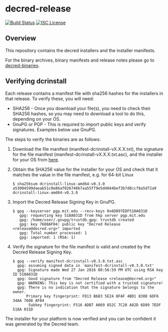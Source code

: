 decred-release
==============

[![Build Status](https://github.com/decred/decred-release/workflows/Build%20and%20Test/badge.svg)](https://github.com/decred/decred-release/actions)
[![ISC License](https://img.shields.io/badge/license-ISC-blue.svg)](http://copyfree.org)

## Overview

This repository contains the decred installers and the installer manifests.

For the binary archives, binary manifests and release notes please 
go to [decred-binaries](https://github.com/decred/decred-binaries).

## Verifying dcrinstall

Each release contains a manifest file with sha256 hashes for the
installers in that release.  To verify these, you will need:

* SHA256 - Once you download your file(s), you need to check their
  SHA256 hashes, so you may need to download a tool to do this,
  depending on your OS.
* GnuPG or PGP - This is required to import public keys and verify
  signatures. Examples below use GnuPG.

The steps to verify the binaries are as follows:

1. Download the file manifest (manifest-dcrinstall-vX.X.X.txt), the signature for the file manifest (manifest-dcrinstall-vX.X.X.txt.asc), and the installer for your OS from [here](https://github.com/decred/decred-release/releases).
2. Obtain the SHA256 value for the installer for your OS and check that it matches the value in the file manifest, e.g. for 64-bit Linux

   ```
   $ sha256sum dcrinstall-linux-amd64-v0.3.0
   a53004599daeab51c0e86af026748b7aa55ff9e5d4844bef3b7d8ccf8a5d72a9  dcrinstall-linux-amd64-v0.3.0
   ```

3. Import the Decred Release Signing Key in GnuPG.
   ```
   $ gpg --keyserver pgp.mit.edu --recv-keys 0x6D897EDF518A031D
      gpg: requesting key 518A031D from hkp server pgp.mit.edu
      gpg: /home/user/.gnupg/trustdb.gpg: trustdb created
      gpg: key 7608AF04: public key "Decred Release <release@decred.org>" imported
      gpg: Total number processed: 1
      gpg: imported: 1 (RSA: 1)
   ```
4. Verify the signature for the file manifest is valid and created by
the Decred Release Signing Key.

	```
   $ gpg --verify manifest-dcrinstall-v0.3.0.txt.asc
      gpg: assuming signed data in `manifest-dcrinstall-v0.3.0.txt'
      gpg: Signature made Wed 27 Jan 2016 08:56:59 PM UTC using RSA key ID 518A031D
      gpg: Good signature from "Decred Release <release@decred.org>"
      gpg: WARNING: This key is not certified with a trusted signature!
      gpg: There is no indication that the signature belongs to the owner.
          Primary key fingerprint: FD13 B683 5E24 8FAF 4BD1 838D 6DF6 34AA 7608 AF04
           Subkey fingerprint: F516 ADB7 A069 852C 7C28 A02D 6D89 7EDF 518A 031D
   ```

The installer for your platform is now verified and you can be confident
it was generated by the Decred team.
